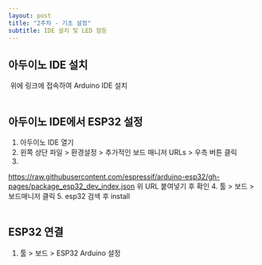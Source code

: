 ```yaml
---
layout: post
title: "2주차 - 기초 설정"
subtitle: IDE 설치 및 LED 점등
---
```


## 아두이노 IDE 설치
<a href="https://www.arduino.cc/en/software"></a>
<img scr="https://github.com/yejin0509/yejin0509.github.io/issues/2#issue-1610654389"/>
위에 링크에 접속하여 Arduino IDE 설치
<br><br>

## 아두이노 IDE에서 ESP32 설정

1. 아두이노 IDE 열기
2. 왼쪽 상단 파일 > 환경설정 > 추가적인 보드 매니저 URLs > 우측 버튼 클릭
3.
https://raw.githubusercontent.com/espressif/arduino-esp32/gh-pages/package_esp32_dev_index.json
위 URL 붙여넣기 후 확인
4. 툴 > 보드 > 보드매니저 클릭
5. esp32 검색 후 install
<br><br>
## ESP32 연결 

1. 툴 > 보드 > ESP32 Arduino 설정
